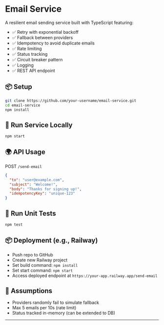 # Email Service

A resilient email sending service built with TypeScript featuring:
- ✅ Retry with exponential backoff
- ✅ Fallback between providers
- ✅ Idempotency to avoid duplicate emails
- ✅ Rate limiting
- ✅ Status tracking
- ✅ Circuit breaker pattern
- ✅ Logging
- ✅ REST API endpoint

## 📦 Setup

```bash
git clone https://github.com/your-username/email-service.git
cd email-service
npm install
```

## 🚀 Run Service Locally

```bash
npm start
```

## 🌍 API Usage

POST `/send-email`

```json
{
  "to": "user@example.com",
  "subject": "Welcome!",
  "body": "Thanks for signing up!",
  "idempotencyKey": "unique-123"
}
```

## 🧪 Run Unit Tests

```bash
npm test
```

## 📦 Deployment (e.g., Railway)
- Push repo to GitHub
- Create new Railway project
- Set build command: `npm install`
- Set start command: `npm start`
- Access deployed endpoint at `https://your-app.railway.app/send-email`

## 🧾 Assumptions
- Providers randomly fail to simulate fallback
- Max 5 emails per 10s (rate limit)
- Status tracked in-memory (can be extended to DB)

---

